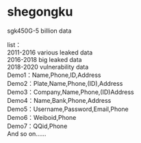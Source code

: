 # shegongku
sgk450G-5 billion data  

list：  
2011-2016 various leaked data  
2016-2018 big leaked data  
2018-2020 vulnerability data  
Demo1：Name,Phone,ID,Address  
Demo2：Plate,Name,Phone,(ID),Address  
Demo3：Company,Name,Phone,(ID)Address  
Demo4：Name,Bank,Phone,Address  
Demo5：Username,Password,Email,Phone  
Demo6：Weiboid,Phone  
Demo7：QQid,Phone  
And so on......  
